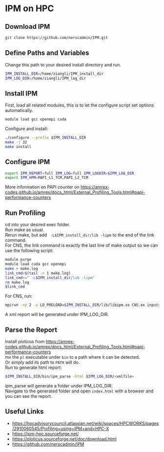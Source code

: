 # IPM on HPC

## Download IPM
```bash
git clone https://github.com/nerscadmin/IPM.git
```

## Define Paths and Variables
Change this path to your desired install directory and run.
```bash
IPM_INSTALL_DIR=/home/ziangli/IPM_install_dir
IPM_LOG_DIR=/home/ziangli/IPM_log_dir
```

## Install IPM
First, load all related modules, this is to let the configure script set options automatically.
```bash
module load gcc openmpi cuda
```
Configure and install:
```bash
./configure --prefix $IPM_INSTALL_DIR
make -j 32
make install
```
## Configure IPM
```bash
export IPM_REPORT=full IPM_LOG=full IPM_LOGDIR=$IPM_LOG_DIR
export IPM_HPM=PAPI_L1_TCM,PAPI_L2_TCM
```
More information on PAPI counter on https://amrex-codes.github.io/amrex/docs_html/External_Profiling_Tools.html#papi-performance-counters

## Run Profiling
cd into your desired exec folder.  
Run make as usual.  
Rerun make, but add ``` -L$IPM_install_dir/lib -lipm``` to the end of the link command.  
For CNS, the link command is exactly the last line of make output so we can use the following script:
```bash
module purge
module load cuda gcc openmpi
make > make.log
link_cmd=$(tail -n 1 make.log)
link_cmd+=" -L$IPM_install_dir/lib -lipm"
rm make.log
$link_cmd
```
For CNS, run:
```bash
mpirun -np 2 -x LD_PRELOAD=$IPM_INSTALL_DIR/lib/libipm.so CNS.ex inputs
```
A xml report will be generated under IPM_LOG_DIR.
## Parse the Report
Install ploticus from https://amrex-codes.github.io/amrex/docs_html/External_Profiling_Tools.html#papi-performance-counters  
mv the ```pl``` executable under ```bin``` to a path where it can be detected.  
Or simply add its path to ```PATH``` will do.  
Run to generate html report:
```bash
$IPM_INSTALL_DIR/bin/ipm_parse -html $IPM_LOG_DIR/<xmlfile>
```
ipm_parse will generate a folder under IPM_LOG_DIR.  
Navigate to the generated folder and open ```index.html``` with a browser and you can see the report.  



## Useful Links
- https://hpcadvisorycouncil.atlassian.net/wiki/spaces/HPCWORKS/pages/2910060545/Profiling+using+IPM+and+HPC-X
- https://ipm-hpc.sourceforge.net/
- https://ploticus.sourceforge.net/doc/download.html
- https://github.com/nerscadmin/IPM
